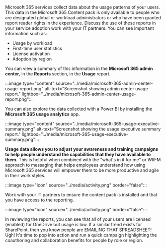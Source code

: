 Microsoft 365 services collect data about the usage patterns of your users. This data in the Microsoft 365 Content pack is only available to people who are designated global or workload administrators or who have been granted report reader rights in the experience. Discuss the use of these reports in your service adoption work with your IT partners. You can see important information such as:

- Usage by workload
- First-time user statistics
- License activation
- Adoption by region

You can view a summary of this information in the **Microsoft 365 admin center**, in the **Reports** section, in the **Usage** report.

:::image type="content" source="../media/microsoft-365-admin-center-usage-report.png" alt-text="Screenshot showing admin center usage report." lightbox="../media/microsoft-365-admin-center-usage-report.png":::

You can also explore the data collected with a Power BI by installing the **Microsoft 365 usage analytics** app.

:::image type="content" source="../media/microsoft-365-usage-executive-summary.png" alt-text="Screenshot showing the usage executive summary report." lightbox="../media/microsoft-365-usage-executive-summary.png":::

**Usage data allows you to adjust your awareness and training campaigns to help people understand the capabilities that they have available to them.** This is helpful when combined with the "what's in it for me" or WIIFM approach to messaging that helps employees understand how using Microsoft 365 services will empower them to be more productive and agile in their work styles.

:::image type="icon" source="../media/activity.png" border="false":::

Work with your IT partners to ensure the content pack is installed and that you have access to the reporting.

:::image type="icon" source="../media/activity.png" border="false":::

In reviewing the reports, you can see that all of your users are licensed (enabled) for OneDrive but usage is low. If a similar trend exists for SharePoint, then you know people are EMAILING THAT SPREADSHEET! Ugh! It's time to pop into action and run a quick campaign highlighting the coauthoring and collaboration benefits for people by role or region.
